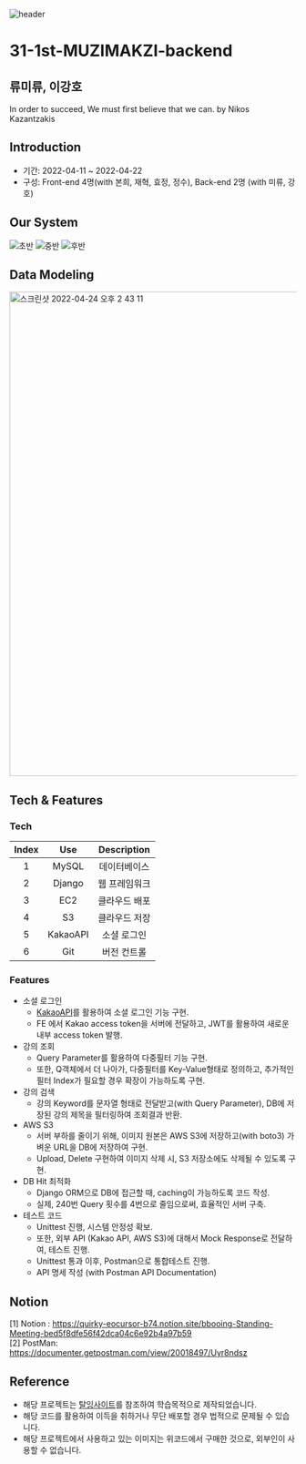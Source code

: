 ![header](https://capsule-render.vercel.app/api?type=wave&color=auto&height=300&section=header&text=BBooing%20&fontSize=90)
# 31-1st-MUZIMAKZI-backend
## 류미류, 이강호
In order to succeed, We must first believe that we can. by Nikos Kazantzakis

## Introduction
- 기간: 2022-04-11 ~ 2022-04-22
- 구성: Front-end 4명(with 본희, 재혁, 효정, 정수), Back-end 2명 (with 미류, 강호)

## Our System
![초반](https://user-images.githubusercontent.com/91510831/164958293-42e72cdf-2c3e-407b-a7fa-ec662bb2e327.gif)
![중반](https://user-images.githubusercontent.com/91510831/164958302-b9c0b99b-1417-478a-aa06-8525724763b5.gif)
![후반](https://user-images.githubusercontent.com/91510831/164958305-2b386973-3ac5-4405-843c-8b9b72394ef0.gif)

## Data Modeling
<img width="851" alt="스크린샷 2022-04-24 오후 2 43 11" src="https://user-images.githubusercontent.com/91510831/164958343-2a3bf5a5-71da-44e2-b5b8-7b3c732a8f54.png">

## Tech & Features
### Tech
|Index|Use|Description|
|:---:|:---:|:---:|
|1|MySQL|데이터베이스|
|2|Django|웹 프레임워크|
|3|EC2|클라우드 배포|
|4|S3|클라우드 저장|
|5|KakaoAPI|소셜 로그인|
|6|Git|버전 컨트롤|

### Features
- 소셜 로그인
    - [KakaoAPI](https://developers.kakao.com/)를 활용하여 소셜 로그인 기능 구현.
    - FE 에서 Kakao access token을 서버에 전달하고, JWT를 활용하여 새로운 내부 access token 발행.
- 강의 조회
    - Query Parameter를 활용하여 다중필터 기능 구현.
    - 또한, Q객체에서 더 나아가, 다중필터를 Key-Value형태로 정의하고, 추가적인 필터 Index가 필요할 경우 확장이 가능하도록 구현.
- 강의 검색
    - 강의 Keyword를 문자열 형태로 전달받고(with Query Parameter), DB에 저장된 강의 제목을 필터링하여 조회결과 반환.
- AWS S3 
    - 서버 부하를 줄이기 위해, 이미지 원본은 AWS S3에 저장하고(with boto3) 가벼운 URL을 DB에 저장하여 구현.
    - Upload, Delete 구현하여 이미지 삭제 시, S3 저장소에도 삭제될 수 있도록 구현.
- DB Hit 최적화
    - Django ORM으로 DB에 접근할 때, caching이 가능하도록 코드 작성.
    - 실제, 240번 Query 횟수를 4번으로 줄임으로써, 효율적인 서버 구축.
- 테스트 코드
    - Unittest 진행, 시스템 안정성 확보.
    - 또한, 외부 API (Kakao API, AWS S3)에 대해서 Mock Response로 전달하여, 테스트 진행.
    - Unittest 통과 이후, Postman으로 통합테스트 진행.
    - API 명세 작성 (with Postman API Documentation)


## Notion
[1] Notion : https://quirky-eocursor-b74.notion.site/bbooing-Standing-Meeting-bed5f8dfe56f42dca04c6e92b4a97b59 <br>
[2] PostMan: https://documenter.getpostman.com/view/20018497/Uyr8ndsz

## Reference
- 해당 프로젝트는 [탈잉사이트](https://taling.me/?utm_source=google&utm_medium=cpc&utm_campaign=p2p&utm_content=pc_%EB%B8%8C%EB%9E%9C%EB%93%9C_00.%EC%9D%BC%EB%B0%98&utm_term=%ED%83%88%EC%9E%89&gclid=CjwKCAjwx46TBhBhEiwArA_DjNhbnjzjYyzERizl8zjsFwD3I8asbAkPDnjRL7h-Et2Axx62f2NFHRoCGo0QAvD_BwE)를 참조하여 학습목적으로 제작되었습니다.
- 해당 코드를 활용하여 이득을 취하거나 무단 배포할 경우 법적으로 문제될 수 있습니다.
- 해당 프로젝트에서 사용하고 있는 이미지는 위코드에서 구매한 것으로, 외부인이 사용할 수 없습니다.
